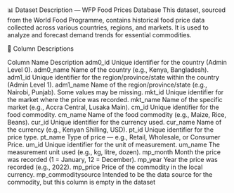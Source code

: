 📊 Dataset Description — WFP Food Prices Database
This dataset, sourced from the World Food Programme, contains historical food price data collected across various countries, regions, and markets. It is used to analyze and forecast demand trends for essential commodities.

🧾 Column Descriptions

Column Name	Description
adm0_id	Unique identifier for the country (Admin Level 0).
adm0_name	Name of the country (e.g., Kenya, Bangladesh).
adm1_id	Unique identifier for the region/province/state within the country (Admin Level 1).
adm1_name	Name of the region/province/state (e.g., Nairobi, Punjab). Some values may be missing.
mkt_id	Unique identifier for the market where the price was recorded.
mkt_name	Name of the specific market (e.g., Accra Central, Lusaka Main).
cm_id	Unique identifier for the food commodity.
cm_name	Name of the food commodity (e.g., Maize, Rice, Beans).
cur_id	Unique identifier for the currency used.
cur_name	Name of the currency (e.g., Kenyan Shilling, USD).
pt_id	Unique identifier for the price type.
pt_name	Type of price — e.g., Retail, Wholesale, or Consumer Price.
um_id	Unique identifier for the unit of measurement.
um_name	The measurement unit used (e.g., kg, litre, dozen).
mp_month	Month the price was recorded (1 = January, 12 = December).
mp_year	Year the price was recorded (e.g., 2022).
mp_price	Price of the commodity in the local currency.
mp_commoditysource	Intended to be the data source for the commodity, but this column is empty in the dataset
